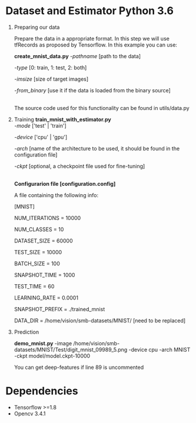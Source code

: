 # Dataset and Estimator Python 3.6
1. Preparing our data <p>
Prepare the data in a appropriate format. In this step we will use tfRecords as proposed by Tensorflow. In this example  you can use: <p>
**create_mnist_data.py**  *-pathname* [path to the data] <p>
                      *-type* [0: train, 1: test, 2: both] <p>
                      *-imsize* [size of target images] <p>
                      *-from_binary* [use it if the data is loaded from the binary source] <p>                        
The source code used for this functionality can be found in utils/data.py <p>
2. Training 
**train_mnist_with_estimator.py**  
                      *-mode* ['test' | 'train'] <p>
                      *-device* ['cpu' | 'gpu'] <p>
                      *-arch* [name of the architecture to be used, it should be found in the configuration file] <p>
                      *-ckpt* [optional, a checkpoint file used for fine-tuning] <p>                        
**Configurarion file [configuration.config]** <p>
A file containing the following info: <p>
[MNIST] <p>
NUM_ITERATIONS = 10000 <p>
NUM_CLASSES = 10 <p>
DATASET_SIZE = 60000 <p>
TEST_SIZE = 10000 <p>
BATCH_SIZE = 100 <p>
SNAPSHOT_TIME = 1000 <p>
TEST_TIME = 60 <p>
LEARNING_RATE = 0.0001 <p>
SNAPSHOT_PREFIX = ./trained_mnist <p>
DATA_DIR = /home/vision/smb-datasets/MNIST/ [need to be replaced]
  
2. Prediction <p>
**demo_mnist.py**  -image /home/vision/smb-datasets/MNIST/Test/digit_mnist_09989_5.png -device cpu -arch MNIST -ckpt model/model.ckpt-10000 <p>
You can get deep-features if line 89 is uncommented
# Dependencies
  * Tensorflow  >=1.8 
  * Opencv 3.4.1

